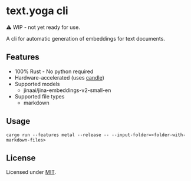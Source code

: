 # text.yoga cli

⚠️ WIP - not yet ready for use.

A cli for automatic generation of embeddings for text documents.


## Features

- 100% Rust - No python required
- Hardware-accelerated (uses [candle](https://github.com/huggingface/candle))
- Supported models
    - jinaai/jina-embeddings-v2-small-en
- Supported file types
    - markdown

## Usage

```
cargo run --features metal --release -- --input-folder=<folder-with-markdown-files>
```


## License

Licensed under [MIT](./LICENSE).
